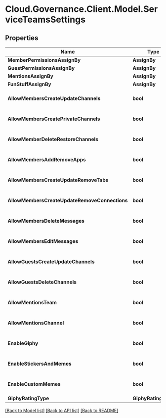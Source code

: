 # Cloud.Governance.Client.Model.ServiceTeamsSettings
## Properties

Name | Type | Description | Notes
------------ | ------------- | ------------- | -------------
**MemberPermissionsAssignBy** | **AssignBy** |  | [optional] 
**GuestPermissionsAssignBy** | **AssignBy** |  | [optional] 
**MentionsAssignBy** | **AssignBy** |  | [optional] 
**FunStuffAssignBy** | **AssignBy** |  | [optional] 
**AllowMembersCreateUpdateChannels** | **bool** |  | [optional] [default to false]
**AllowMembersCreatePrivateChannels** | **bool** |  | [optional] [default to false]
**AllowMemberDeleteRestoreChannels** | **bool** |  | [optional] [default to false]
**AllowMembersAddRemoveApps** | **bool** |  | [optional] [default to false]
**AllowMembersCreateUpdateRemoveTabs** | **bool** |  | [optional] [default to false]
**AllowMembersCreateUpdateRemoveConnections** | **bool** |  | [optional] [default to false]
**AllowMembersDeleteMessages** | **bool** |  | [optional] [default to false]
**AllowMembersEditMessages** | **bool** |  | [optional] [default to false]
**AllowGuestsCreateUpdateChannels** | **bool** |  | [optional] [default to false]
**AllowGuestsDeleteChannels** | **bool** |  | [optional] [default to false]
**AllowMentionsTeam** | **bool** |  | [optional] [default to false]
**AllowMentionsChannel** | **bool** |  | [optional] [default to false]
**EnableGiphy** | **bool** |  | [optional] [default to false]
**EnableStickersAndMemes** | **bool** |  | [optional] [default to false]
**EnableCustomMemes** | **bool** |  | [optional] [default to false]
**GiphyRatingType** | **GiphyRatingType** |  | [optional] 

[[Back to Model list]](../README.md#documentation-for-models) [[Back to API list]](../README.md#documentation-for-api-endpoints) [[Back to README]](../README.md)

